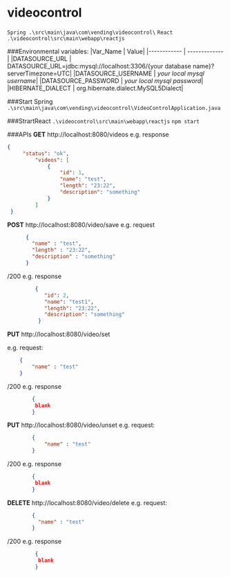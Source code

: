 # videocontrol

`Spring .\src\main\java\com\vending\videocontrol\`
`React .\videocontrol\src\main\webapp\reactjs`

###Environmental variables:
|Var_Name | Value|
|------------ | -------------|
|DATASOURCE_URL | DATASOURCE_URL=jdbc:mysql://localhost:3306/{your database name}?serverTimezone=UTC|
|DATASOURCE_USERNAME | *your local mysql username*|
|DATASOURCE_PASSWORD | *your local mysql password*|
|HIBERNATE_DIALECT | org.hibernate.dialect.MySQL5Dialect|

###Start Spring
`.\src\main\java\com\vending\videocontrol\VideoControlApplication.java`

###StrartReact
`.\videocontrol\src\main\webapp\reactjs`
`npm start`

###APIs
**GET** http://localhost:8080/videos
   e.g. response 
   ```json
   {
        "status": "ok",
            "videos": [
                {
                    "id": 1,
                    "name": "test",
                    "length": "23:22",
                    "description": "something"
                }
            ]
    }
```    

**POST** http://localhost:8080/video/save
   e.g. request
```json
      {
        "name" : "test",
        "length" : "23:22",
        "description" : "something"
      }
```
/200   e.g. response
```json    
         {
            "id": 2,
            "name": "test1",
            "length": "23:22",
            "description": "something"
          }
```
    
**PUT** http://localhost:8080/video/set

e.g. request:
```json
    {
        "name" : "test"
    }
```    
   /200 e.g. response
```json 
        {
         blank
        }
```   

**PUT** http://localhost:8080/video/unset
e.g. request:
```json    
        {
            "name" : "test"
        }
```    
   /200 e.g. response 
```json   
        {
         blank
        }
```   

**DELETE** http://localhost:8080/video/delete
    e.g. request:
```json    
        {
          "name" : "test"
        }
``` 
/200 e.g. response  
```json    
         {
          blank
         }
```                 
